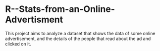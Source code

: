 # R--Stats-from-an-Online-Advertisment
This project aims to analyze a dataset that  shows the data of some online advertisement, and the details of the people that read about the ad and clicked on it. 
